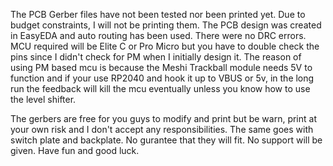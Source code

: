 The PCB Gerber files have not been tested nor been printed yet.  Due to budget constraints, I will not be printing them. The PCB design was created in EasyEDA and auto routing has been used.  There were no DRC errors. MCU required will be Elite C or Pro Micro but you have to double check the pins since I didn't check for PM when I initially design it.  The reason of using PM based mcu is because the Meshi Trackball module needs 5V to function and if your use RP2040 and hook it up to VBUS or 5v, in the long run the feedback will kill the mcu eventually unless you know how to use the level shifter.

The gerbers are free for you guys to modify and print but be warn, print at your own risk and I don't accept any responsibilities. The same goes with switch plate and backplate.  No gurantee that they will fit. No support will be given. Have fun and good luck.
